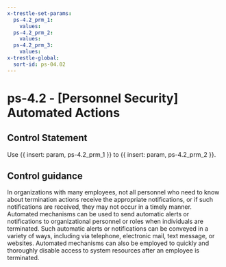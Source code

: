 ```yaml
---
x-trestle-set-params:
  ps-4.2_prm_1:
    values:
  ps-4.2_prm_2:
    values:
  ps-4.2_prm_3:
    values:
x-trestle-global:
  sort-id: ps-04.02
---
```


# ps-4.2 - \[Personnel Security\] Automated Actions

## Control Statement

Use {{ insert: param, ps-4.2_prm_1 }} to {{ insert: param, ps-4.2_prm_2 }}.

## Control guidance

In organizations with many employees, not all personnel who need to know about termination actions receive the appropriate notifications, or if such notifications are received, they may not occur in a timely manner. Automated mechanisms can be used to send automatic alerts or notifications to organizational personnel or roles when individuals are terminated. Such automatic alerts or notifications can be conveyed in a variety of ways, including via telephone, electronic mail, text message, or websites. Automated mechanisms can also be employed to quickly and thoroughly disable access to system resources after an employee is terminated.
